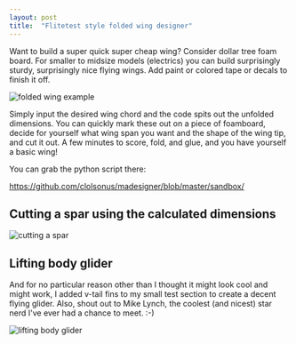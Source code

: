 ```yaml
---
layout: post
title:  "Flitetest style folded wing designer"
---
```


Want to build a super quick super cheap wing? Consider dollar tree
foam board.  For smaller to midsize models (electrics) you can build
surprisingly sturdy, surprisingly nice flying wings.  Add paint or
colored tape or decals to finish it off.

![folded wing example](/images/2021/03/IMG_20210309_185339347_HDR.jpg)

Simply input the desired wing chord and the code spits out the
unfolded dimensions.  You can quickly mark these out on a piece of
foamboard, decide for yourself what wing span you want and the shape
of the wing tip, and cut it out.  A few minutes to score, fold, and
glue, and you have yourself a basic wing!

You can grab the python script there:

<https://github.com/clolsonus/madesigner/blob/master/sandbox/>

## Cutting a spar using the calculated dimensions

![cutting a spar](/images/2021/03/IMG_20210312_201917069.jpg)

## Lifting body glider

And for no particular reason other than I thought it might look cool
and might work, I added v-tail fins to my small test section to create
a decent flying glider.  Also, shout out to Mike Lynch, the coolest
(and nicest) star nerd I've ever had a chance to meet. :-)

![lifting body glider](/images/2021/03/IMG_20210314_100423282_HDR.jpg)
